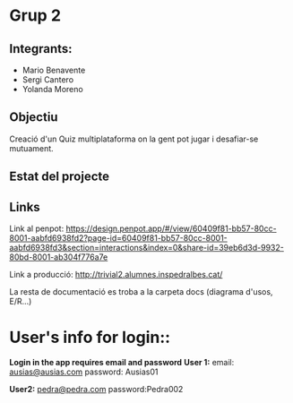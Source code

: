 # Grup 2

## Integrants:

- Mario Benavente
- Sergi Cantero
- Yolanda Moreno

## Objectiu

Creació d'un Quiz multiplataforma on la gent pot jugar i desafiar-se mutuament.

## Estat del projecte



## Links

Link al penpot: https://design.penpot.app/#/view/60409f81-bb57-80cc-8001-aabfd6938fd2?page-id=60409f81-bb57-80cc-8001-aabfd6938fd3&section=interactions&index=0&share-id=39eb6d3d-9932-80bd-8001-ab304f776a7e

Link a producció: http://trivial2.alumnes.inspedralbes.cat/

La resta de documentació es troba a la carpeta docs (diagrama d'usos, E/R...)

# User's info for login::
**Login in the app requires email and password**
**User 1:**
email: ausias@ausias.com
password: Ausias01

**User2:**
pedra@pedra.com
password:Pedra002

